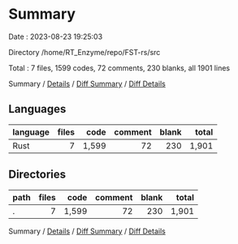 # Summary

Date : 2023-08-23 19:25:03

Directory /home/RT_Enzyme/repo/FST-rs/src

Total : 7 files,  1599 codes, 72 comments, 230 blanks, all 1901 lines

Summary / [Details](details.md) / [Diff Summary](diff.md) / [Diff Details](diff-details.md)

## Languages
| language | files | code | comment | blank | total |
| :--- | ---: | ---: | ---: | ---: | ---: |
| Rust | 7 | 1,599 | 72 | 230 | 1,901 |

## Directories
| path | files | code | comment | blank | total |
| :--- | ---: | ---: | ---: | ---: | ---: |
| . | 7 | 1,599 | 72 | 230 | 1,901 |

Summary / [Details](details.md) / [Diff Summary](diff.md) / [Diff Details](diff-details.md)